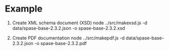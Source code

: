 # Example

1. Create XML schema document (XSD)
node ../src/makexsd.js -d data/spase-base-2.3.2.json -o spase-base-2.3.2.xsd

2. Create PDF documentation
node ../src/makepdf.js -d data/spase-base-2.3.2.json -o spase-base-2.3.2.pdf